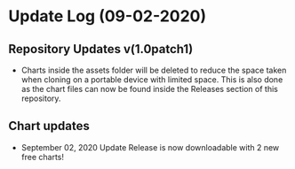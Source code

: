 # Update Log (09-02-2020)

## Repository Updates v(1.0patch1)

- Charts inside the assets folder will be deleted to reduce the space taken when cloning on a portable device with limited space. This is also done as the chart files can now be found inside the Releases section of this repository.

## Chart updates

- September 02, 2020 Update Release is now downloadable with 2 new free charts!
